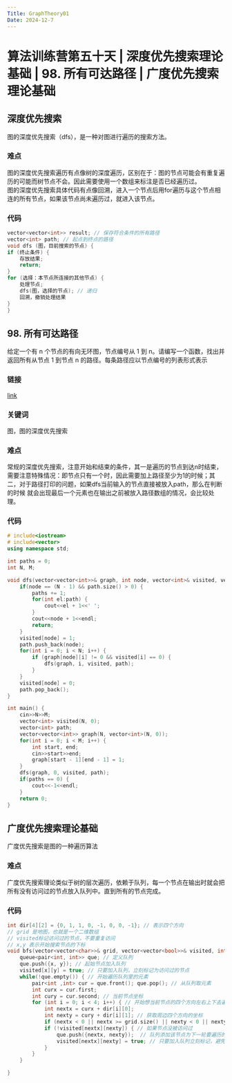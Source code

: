 ```yaml
---
Title: GraphTheory01
Date: 2024-12-7
---
```

# 算法训练营第五十天 | 深度优先搜索理论基础 | 98. 所有可达路径 | 广度优先搜索理论基础
## 深度优先搜索
图的深度优先搜索（dfs），是一种对图进行遍历的搜索方法。
### 难点
图的深度优先搜索遍历有点像树的深度遍历，区别在于：图的节点可能会有重复遍历的可能而树节点不会。因此需要使用一个数组来标注是否已经遍历过。\
图的深度优先搜索具体代码有点像回溯，进入一个节点后用for遍历与这个节点相连的所有节点，如果该节点尚未遍历过，就进入该节点。
### 代码
~~~C++
vector<vector<int>> result; // 保存符合条件的所有路径
vector<int> path; // 起点到终点的路径
void dfs (图，目前搜索的节点) {
if (终止条件) {
    存放结果;
    return;
}
for (选择：本节点所连接的其他节点) {
    处理节点;
    dfs(图，选择的节点); // 递归
    回溯，撤销处理结果
}
}
~~~
## 98. 所有可达路径
给定一个有 n 个节点的有向无环图，节点编号从 1 到 n。请编写一个函数，找出并返回所有从节点 1 到节点 n 的路径。每条路径应以节点编号的列表形式表示
### 链接
[link](https://kamacoder.com/problempage.php?pid=1170)
### 关键词
图，图的深度优先搜索
### 难点
常规的深度优先搜索，注意开始和结束的条件，其一是遍历的节点到达n时结束，需要注意特殊情况：即节点只有一个时，因此需要加上路径至少为1的时候；其二，对于路径打印的问题，如果dfs当前输入的节点直接被放入path，那么在判断的时候
就会出现最后一个元素也在输出之前被放入路径数组的情况，会比较处理。
### 代码
~~~C++
# include<iostream>
# include<vector>
using namespace std;

int paths = 0;    
int N, M;

void dfs(vector<vector<int>>& graph, int node, vector<int>& visited, vector<int>& path) {
    if(node == (N - 1) && path.size() > 0) {
        paths += 1;
        for(int el:path) {
            cout<<el + 1<<' ';
        }
        cout<<node + 1<<endl;
        return;
    }
    visited[node] = 1;
    path.push_back(node);
    for(int i = 0; i < N; i++) {
        if (graph[node][i] != 0 && visited[i] == 0) {
            dfs(graph, i, visited, path);
        } 
    }
    visited[node] = 0;
    path.pop_back();
}

int main() {
    cin>>N>>M;
    vector<int> visited(N, 0);
    vector<int> path;
    vector<vector<int>> graph(N, vector<int>(N, 0));
    for(int i = 0; i < M; i++) {
        int start, end;
        cin>>start>>end;
        graph[start - 1][end - 1] = 1;    
    }
    dfs(graph, 0, visited, path);
    if(paths == 0) {
        cout<<-1<<endl;
    }
    return 0;
}
~~~
## 广度优先搜索理论基础
广度优先搜索是图的一种遍历算法
### 难点
广度优先搜索理论类似于树的层次遍历，依赖于队列，每一个节点在输出时就会把所有没有访问过的节点放入队列中。直到所有的节点完成。
### 代码
~~~C++
int dir[4][2] = {0, 1, 1, 0, -1, 0, 0, -1}; // 表示四个方向
// grid 是地图，也就是一个二维数组
// visited标记访问过的节点，不要重复访问
// x,y 表示开始搜索节点的下标
void bfs(vector<vector<char>>& grid, vector<vector<bool>>& visited, int x, int y) {
    queue<pair<int, int>> que; // 定义队列
    que.push({x, y}); // 起始节点加入队列
    visited[x][y] = true; // 只要加入队列，立刻标记为访问过的节点
    while(!que.empty()) { // 开始遍历队列里的元素
        pair<int ,int> cur = que.front(); que.pop(); // 从队列取元素
        int curx = cur.first;
        int cury = cur.second; // 当前节点坐标
        for (int i = 0; i < 4; i++) { // 开始想当前节点的四个方向左右上下去遍历
            int nextx = curx + dir[i][0];
            int nexty = cury + dir[i][1]; // 获取周边四个方向的坐标
            if (nextx < 0 || nextx >= grid.size() || nexty < 0 || nexty >= grid[0].size()) continue;  // 坐标越界了，直接跳过
            if (!visited[nextx][nexty]) { // 如果节点没被访问过
                que.push({nextx, nexty});  // 队列添加该节点为下一轮要遍历的节点
                visited[nextx][nexty] = true; // 只要加入队列立刻标记，避免重复访问
            }
        }
    }

}
~~~
